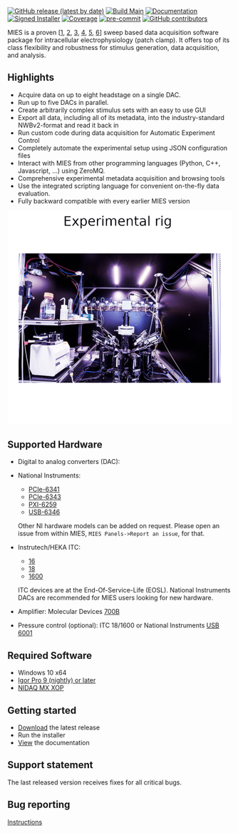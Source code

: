 [![GitHub release (latest by date)](https://img.shields.io/github/v/release/AllenInstitute/MIES?style=plastic)](https://github.com/AllenInstitute/MIES/releases)
[![Build Main](https://github.com/AllenInstitute/MIES/actions/workflows/build-release.yml/badge.svg?branch=main)](https://github.com/AllenInstitute/MIES/actions/workflows/build-release.yml)
[![Documentation](https://img.shields.io/badge/docs-doxygen%2Fbreathe%2Fsphinx-blue.svg?style=plastic)](https://alleninstitute.github.io/MIES/user.html)
[![Signed Installer](https://img.shields.io/badge/Signed%20Installer-Yes-success?style=plastic)](https://alleninstitute.github.io/MIES/developers.html#signed-installer)
[![Coverage](https://byte-physics.de/public-downloads/aistorage/transfer/report/coverage/badge_combined.svg)](https://byte-physics.de/public-downloads/aistorage/transfer/report/coverage/)
[![pre-commit](https://img.shields.io/badge/pre--commit-enabled-brightgreen?logo=pre-commit)](https://github.com/pre-commit/pre-commit)
[![GitHub contributors](https://img.shields.io/github/contributors/AllenInstitute/MIES?style=plastic)](https://github.com/AllenInstitute/MIES/graphs/contributors)

MIES is a proven \[[1](https://www.science.org/stoken/author-tokens/ST-374/full),
[2](https://doi.org/10.1038/s41586-021-03813-8),
[3](https://doi.org/10.1038/s41593-019-0417-0),
[4](https://elifesciences.org/articles/37349),
[5](https://doi.org/10.1038/s41586-021-03813-8),
[6](https://doi.org/10.7554/eLife.65482)\] sweep based data acquisition
software package for intracellular electrophysiology (patch clamp). It offers
top of its class flexibility and robustness for stimulus generation, data
acquisition, and analysis.

## Highlights

- Acquire data on up to eight headstage on a single DAC.
- Run up to five DACs in parallel.
- Create arbitrarily complex stimulus sets with an easy to use GUI
- Export all data, including all of its metadata, into the industry-standard NWBv2-format and read it back in
- Run custom code during data acquisition for Automatic Experiment Control
- Completely automate the experimental setup using JSON configuration files
- Interact with MIES from other programming languages (Python, C++, Javascript, ...) using ZeroMQ.
- Comprehensive experimental metadata acquisition and browsing tools
- Use the integrated scripting language for convenient on-the-fly data evaluation.
- Fully backward compatible with every earlier MIES version

![Slideshow showing the main graphical user interfaces of MIES in Igor Pro](Packages/Artwork/readme-teaser.gif)

## Supported Hardware
- Digital to analog converters (DAC):
 - National Instruments:
   * [PCIe-6341](https://www.ni.com/de-de/support/model.pcie-6341.html)
   * [PCIe-6343](https://www.ni.com/en-us/support/model.pcie-6343.html)
   * [PXI-6259](https://www.ni.com/en-us/support/model.pxi-6259.html)
   * [USB-6346](https://www.ni.com/de-de/support/model.usb-6346.html)

   Other NI hardware models can be added on request. Please open an issue from within MIES,
   `MIES Panels->Report an issue`, for that.

 - Instrutech/HEKA ITC:
   * [16](http://www.heka.com/downloads/hardware/manual/itc16.pdf)
   * [18](http://www.heka.com/downloads/hardware/manual/m_itc18.pdf)
   * [1600](http://www.heka.com/downloads/hardware/manual/m_itc1600.pdf)

   ITC devices are at the End-Of-Service-Life (EOSL). National Instruments DACs are recommended for MIES users looking
   for new hardware.

- Amplifier: Molecular Devices [700B](https://www.moleculardevices.com/products/axon-patch-clamp-system/amplifiers/axon-instruments-patch-clamp-amplifiers)
- Pressure control (optional): ITC 18/1600 or National Instruments [USB 6001](https://www.ni.com/en-us/support/model.usb-6001.html)

## Required Software

- Windows 10 x64
- [Igor Pro 9 (nightly) or later](https://alleninstitute.github.io/MIES/installation.html#igor-pro-update-nightly)
- [NIDAQ MX XOP](https://www.wavemetrics.com/products/nidaqtools/nidaqtools.htm)

## Getting started

- [Download](https://github.com/AllenInstitute/MIES/releases/tag/latest) the latest release
- Run the installer
- [View](https://alleninstitute.github.io/MIES/user.html) the documentation

## Support statement

The last released version receives fixes for all critical bugs.

## Bug reporting

[Instructions](https://alleninstitute.github.io/MIES/reportingbugs.html)
